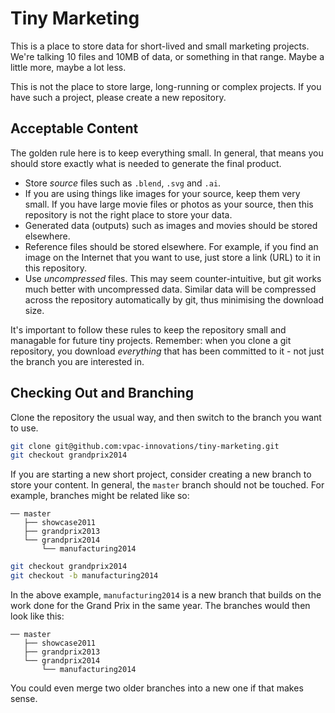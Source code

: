 # Tiny Marketing

This is a place to store data for short-lived and small marketing projects.
We're talking 10 files and 10MB of data, or something in that range. Maybe a
little more, maybe a lot less.

This is not the place to store large, long-running or complex projects. If you
have such a project, please create a new repository.


## Acceptable Content

The golden rule here is to keep everything small. In general, that means you
should store exactly what is needed to generate the final product.

- Store *source* files such as `.blend`, `.svg` and `.ai`.
- If you are using things like images for your source, keep them very small. If
  you have large movie files or photos as your source, then this repository is
  not the right place to store your data.
- Generated data (outputs) such as images and movies should be stored elsewhere.
- Reference files should be stored elsewhere. For example, if you find an image
  on the Internet that you want to use, just store a link (URL) to it in this
  repository.
- Use *uncompressed* files. This may seem counter-intuitive, but git works much
  better with uncompressed data. Similar data will be compressed across the
  repository automatically by git, thus minimising the download size.

It's important to follow these rules to keep the repository small and managable
for future tiny projects. Remember: when you clone a git repository, you
download *everything* that has been committed to it - not just the branch you
are interested in.


## Checking Out and Branching

Clone the repository the usual way, and then switch to the branch you want to
use.

```bash
git clone git@github.com:vpac-innovations/tiny-marketing.git
git checkout grandprix2014
```

If you are starting a new short project, consider creating a new branch to
store your content. In general, the `master` branch should not be touched. For
example, branches might be related like so:

```
── master
   ├── showcase2011
   ├── grandprix2013
   └── grandprix2014
       └── manufacturing2014
```

```bash
git checkout grandprix2014
git checkout -b manufacturing2014
```

In the above example, `manufacturing2014` is a new branch that builds on the
work done for the Grand Prix in the same year. The branches would then look like
this:

```
── master
   ├── showcase2011
   ├── grandprix2013
   └── grandprix2014
       └── manufacturing2014
```

You could even merge two older branches into a new one if that makes sense.
